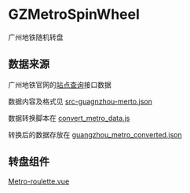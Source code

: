 
# GZMetroSpinWheel

广州地铁随机转盘

## 数据来源
广州地铁官网的[站点查询](https://apis.gzmtr.com/app-map/metroweb/linestation)接口数据

数据内容及格式见 [src-guagnzhou-merto.json](src-guagnzhou-merto.json)

数据转换脚本在 [convert_metro_data.js](convert_metro_data.js)

转换后的数据存放在 [guangzhou_metro_converted.json](public/data/guangzhou_metro_converted.json)

## 转盘组件
[Metro-roulette.vue](src/components/MetroRoulette.vue)



